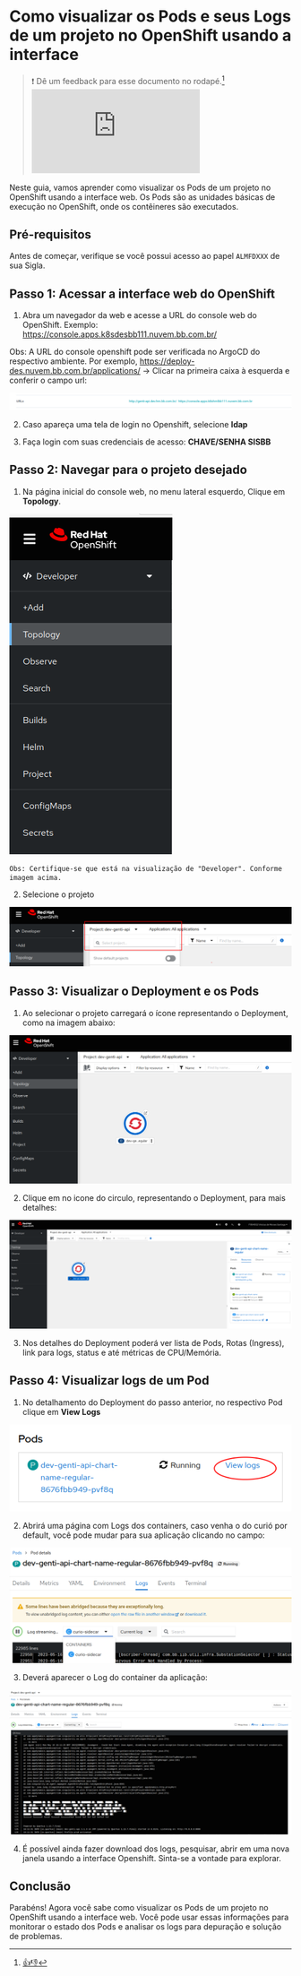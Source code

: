 # Como visualizar os Pods e seus Logs de um projeto no OpenShift usando a interface

> :exclamation: Dê um feedback para esse documento no rodapé.[^1]
![](https://eni.bb.com.br/eni1/matomo.php?idsite=469&amp;rec=1&amp;url=https://fontes.intranet.bb.com.br/dev/publico/roteiros/-/blob/master/openshift/pods.md&amp;action_name=openshift/pods.md)

Neste guia, vamos aprender como visualizar os Pods de um projeto no OpenShift usando a interface web. Os Pods são as unidades básicas de execução no OpenShift, onde os contêineres são executados.

## Pré-requisitos

Antes de começar, verifique se você possui acesso ao papel `ALMFDXXX` de sua Sigla.

## Passo 1: Acessar a interface web do OpenShift

1. Abra um navegador da web e acesse a URL do console web do OpenShift. Exemplo: https://console.apps.k8sdesbb111.nuvem.bb.com.br/

Obs: A URL do console openshift pode ser verificada no ArgoCD do respectivo ambiente. Por exemplo, 
https://deploy-des.nuvem.bb.com.br/applications/<sua-application> -> Clicar na primeira caixa à esquerda e conferir o campo url:

![URL Console](./images/url_openshift.png)

2. Caso apareça uma tela de login no Openshift, selecione **ldap** 

3. Faça login com suas credenciais de acesso: **CHAVE/SENHA SISBB**

## Passo 2: Navegar para o projeto desejado

1. Na página inicial do console web, no menu lateral esquerdo, Clique em **Topology**.

![Menu Pods](./images/menu_topology.png)

    Obs: Certifique-se que está na visualização de "Developer". Conforme imagem acima.

2. Selecione o projeto

![Selecionar Projeto](./images/sel_projeto_top.png)


## Passo 3: Visualizar o Deployment e os Pods

1. Ao selecionar o projeto carregará o ícone representando o Deployment, como na imagem abaixo:

![Pods Graph View](./images/pods_lista.png)

2. Clique em no icone do circulo, representando o Deployment, para mais detalhes:

![Detalhe Pod](./images/detalhe_pod.png)

3. Nos detalhes do Deployment poderá ver lista de Pods, Rotas (Ingress), link para logs, status e até métricas de CPU/Memória.

## Passo 4: Visualizar logs de um Pod

1. No detalhamento do Deployment do passo anterior, no respectivo Pod clique em **View Logs**

![Log Pod](./images/logs_pod.png)


2. Abrirá uma página com Logs dos containers, caso venha o do curió por default, você pode mudar para sua aplicação clicando no campo:

![Mudar Container](./images/mudar_container.png)

3. Deverá aparecer o Log do container da aplicação:


![Logs Aplicacao](./images/logs.png)

4. É possível ainda fazer download dos logs, pesquisar, abrir em uma nova janela usando a interface Openshift. Sinta-se a vontade para explorar.

## Conclusão

Parabéns! Agora você sabe como visualizar os Pods de um projeto no OpenShift usando a interface web. Você pode usar essas informações para monitorar o estado dos Pods e analisar os logs para depuração e solução de problemas.

[^1]: [👍👎](http://feedback.dev.intranet.bb.com.br/?origem=roteiros&url_origem=fontes.intranet.bb.com.br/dev/publico/roteiros/-/blob/master/openshift/pods.md&internalidade=openshift/pods)
